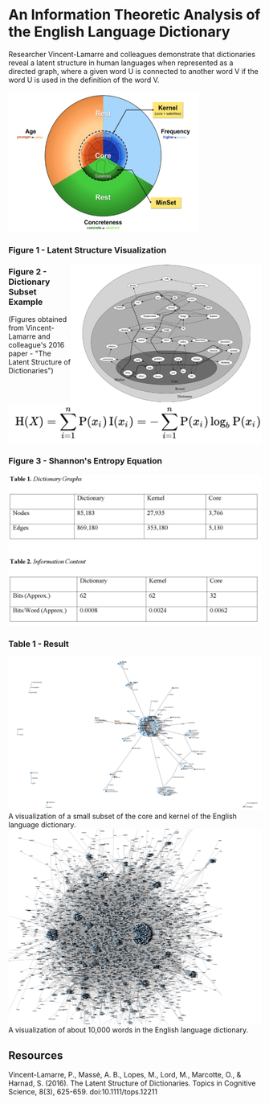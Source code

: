 # An Information Theoretic Analysis of the English Language Dictionary
Researcher Vincent-Lamarre and colleagues demonstrate that dictionaries
reveal a latent structure in human languages when represented as a directed
graph, where a given word U is connected to another word V if the word U is
used in the definition of the word V.

<img src="./images/latentStructureVisualization.png" width="380px" height="280px"/>

### Figure 1 - Latent Structure Visualization

<img src="./images/structureExample.png" width="380px" height="280px" style="float: right;" />

### Figure 2 - Dictionary Subset Example
<!-- ![alt text](./images/latentStructureVisualization.png) -->
<!-- ![alt text](./images/structureExample.png) -->
(Figures obtained from Vincent-Lamarre and colleague's 2016 paper - "The Latent Structure of Dictionaries")

<img src="./images/entropyEquation.PNG" />

### Figure 3 - Shannon's Entropy Equation

<img src="./images/tableResults.PNG" />

### Table 1 - Result

![alt text](./images/IT_dicitonary_visualization.PNG)
A visualization of a small subset of the core and kernel of the English language dictionary.
![alt text](./images/big_dictionary_visualization.PNG)
A visualization of about 10,000 words in the English language dictionary.


## Resources
Vincent-Lamarre, P., Massé, A. B., Lopes, M., Lord, M., Marcotte, O., & Harnad, S. (2016). The Latent Structure of Dictionaries. Topics in Cognitive Science, 8(3), 625-659. doi:10.1111/tops.12211
